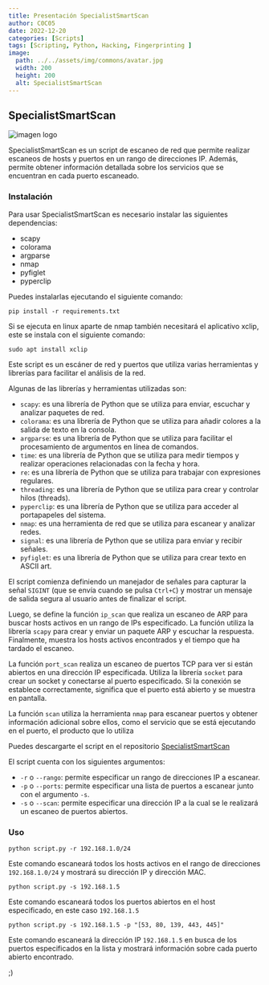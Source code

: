 ```yaml
---
title: Presentación SpecialistSmartScan
author: C0C05
date: 2022-12-20
categories: [Scripts]
tags: [Scripting, Python, Hacking, Fingerprinting ]
image:
  path: ../../assets/img/commons/avatar.jpg
  width: 200
  height: 200
  alt: SpecialistSmartScan
---
```

## SpecialistSmartScan ##

![imagen logo](../../assets/img/commons/Specialist.JPG)

SpecialistSmartScan es un script de escaneo de red que permite realizar escaneos de hosts y puertos en un rango de direcciones IP. Además, permite obtener información detallada sobre los servicios que se encuentran en cada puerto escaneado.

### Instalación

Para usar SpecialistSmartScan es necesario instalar las siguientes dependencias:

* scapy
* colorama
* argparse
* nmap
* pyfiglet
* pyperclip

Puedes instalarlas ejecutando el siguiente comando:

```pip install -r requirements.txt```

Si se ejecuta en linux aparte de nmap también necesitará el aplicativo xclip, este se instala con el siguiente comando:

```sudo apt install xclip```

Este script es un escáner de red y puertos que utiliza varias herramientas y librerías para facilitar el análisis de la red. 

Algunas de las librerías y herramientas utilizadas son:
- `scapy`: es una librería de Python que se utiliza para enviar, escuchar y analizar paquetes de red. 
- `colorama`: es una librería de Python que se utiliza para añadir colores a la salida de texto en la consola.
- `argparse`: es una librería de Python que se utiliza para facilitar el procesamiento de argumentos en línea de comandos.
- `time`: es una librería de Python que se utiliza para medir tiempos y realizar operaciones relacionadas con la fecha y hora.
- `re`: es una librería de Python que se utiliza para trabajar con expresiones regulares.
- `threading`: es una librería de Python que se utiliza para crear y controlar hilos (threads).
- `pyperclip`: es una librería de Python que se utiliza para acceder al portapapeles del sistema.
- `nmap`: es una herramienta de red que se utiliza para escanear y analizar redes.
- `signal`: es una librería de Python que se utiliza para enviar y recibir señales.
- `pyfiglet`: es una librería de Python que se utiliza para crear texto en ASCII art.

El script comienza definiendo un manejador de señales para capturar la señal `SIGINT` (que se envía cuando se pulsa `Ctrl+C`) y mostrar un mensaje de salida segura al usuario antes de finalizar el script.

Luego, se define la función `ip_scan` que realiza un escaneo de ARP para buscar hosts activos en un rango de IPs especificado. La función utiliza la librería `scapy` para crear y enviar un paquete ARP y escuchar la respuesta. Finalmente, muestra los hosts activos encontrados y el tiempo que ha tardado el escaneo.

La función `port_scan` realiza un escaneo de puertos TCP para ver si están abiertos en una dirección IP especificada. Utiliza la librería `socket` para crear un socket y conectarse al puerto especificado. Si la conexión se establece correctamente, significa que el puerto está abierto y se muestra en pantalla.

La función `scan` utiliza la herramienta `nmap` para escanear puertos y obtener información adicional sobre ellos, como el servicio que se está ejecutando en el puerto, el producto que lo utiliza

Puedes descargarte el script en el repositorio [SpecialistSmartScan](https://github.com/C0C05/SpecialistSmartScan)


El script cuenta con los siguientes argumentos:

- `-r` o `--rango`: permite especificar un rango de direcciones IP a escanear.
- `-p` o `--ports`: permite especificar una lista de puertos a escanear junto con el argumento `-s`.
- `-s` o `--scan`: permite especificar una dirección IP a la cual se le realizará un escaneo de puertos abiertos.

### Uso

```python script.py -r 192.168.1.0/24```

Este comando escaneará todos los hosts activos en el rango de direcciones `192.168.1.0/24` y mostrará su dirección IP y dirección MAC.

```python script.py -s 192.168.1.5```

Este comando escaneará todos los puertos abiertos en el host especificado, en este caso `192.168.1.5`

```python script.py -s 192.168.1.5 -p "[53, 80, 139, 443, 445]"```

Este comando escaneará la dirección IP `192.168.1.5` en busca de los puertos especificados en la lista y mostrará información sobre cada puerto abierto encontrado.

;)
